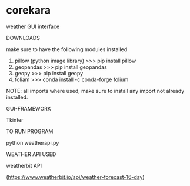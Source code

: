 # corekara
weather GUI interface

DOWNLOADS

make sure to have the following modules installed

1. pillow (python image library) 	>>> pip install pillow
2. geopandas  				>>> pip install geopandas
3. geopy 				>>> pip install geopy
4. foliam				>>> conda install -c conda-forge folium

NOTE: all imports where used, make sure to install any import not already installed.

GUI-FRAMEWORK

Tkinter


TO RUN PROGRAM

python weatherapi.py


WEATHER API USED

weatherbit API 

(https://www.weatherbit.io/api/weather-forecast-16-day)

